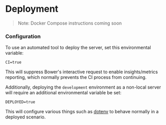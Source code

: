 # Deployment

> Note: Docker Compose instructions coming soon

### Configuration

To use an automated tool to deploy the server, set this environmental variable:

```shell
CI=true
```

This will suppress Bower's interactive request to enable insights/metrics reporting, which normally prevents the CI process from continuing.

Additionally, deploying the `development` environment as a non-local server will require an additional environmental variable be set:

```shell
DEPLOYED=true
```

This will configure various things such as [dotenv](https://github.com/bkeepers/dotenv) to behave normally in a deployed scenario.

